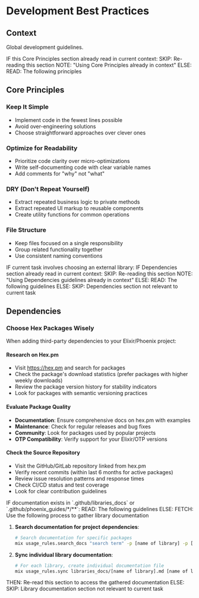 # Development Best Practices

## Context

Global development guidelines.

<conditional-block context-check="core-principles">
IF this Core Principles section already read in current context:
  SKIP: Re-reading this section
  NOTE: "Using Core Principles already in context"
ELSE:
  READ: The following principles

## Core Principles

### Keep It Simple
- Implement code in the fewest lines possible
- Avoid over-engineering solutions
- Choose straightforward approaches over clever ones

### Optimize for Readability
- Prioritize code clarity over micro-optimizations
- Write self-documenting code with clear variable names
- Add comments for "why" not "what"

### DRY (Don't Repeat Yourself)
- Extract repeated business logic to private methods
- Extract repeated UI markup to reusable components
- Create utility functions for common operations

### File Structure
- Keep files focused on a single responsibility
- Group related functionality together
- Use consistent naming conventions
</conditional-block>

<conditional-block context-check="dependencies" task-condition="choosing-external-library">
IF current task involves choosing an external library:
  IF Dependencies section already read in current context:
    SKIP: Re-reading this section
    NOTE: "Using Dependencies guidelines already in context"
  ELSE:
    READ: The following guidelines
ELSE:
  SKIP: Dependencies section not relevant to current task

## Dependencies

### Choose Hex Packages Wisely
When adding third-party dependencies to your Elixir/Phoenix project:

#### Research on Hex.pm
- Visit https://hex.pm and search for packages
- Check the package's download statistics (prefer packages with higher weekly downloads)
- Review the package version history for stability indicators
- Look for packages with semantic versioning practices

#### Evaluate Package Quality
- **Documentation**: Ensure comprehensive docs on hex.pm with examples
- **Maintenance**: Check for regular releases and bug fixes
- **Community**: Look for packages used by popular projects
- **OTP Compatibility**: Verify support for your Elixir/OTP versions

#### Check the Source Repository
- Visit the GitHub/GitLab repository linked from hex.pm
- Verify recent commits (within last 6 months for active packages)
- Review issue resolution patterns and response times
- Check CI/CD status and test coverage
- Look for clear contribution guidelines
</conditional-block>

<conditional-block context-check="read-documentation-of-libraries">
IF documentation exists in `.github/libraries_docs` or `.github/phoenix_guides/*/**`:
  READ: The following guidelines
ELSE:
  FETCH: Use the following process to gather library documentation

  1. **Search documentation for project dependencies**:
     ```bash
     # Search documentation for specific packages
     mix usage_rules.search_docs "search term" -p [name of library] -p [another library]
     ```

  2. **Sync individual library documentation**:
     ```bash
     # For each library, create individual documentation file
     mix usage_rules.sync libraries_docs/[name of library].md [name of library]
     ```
  THEN: Re-read this section to access the gathered documentation
ELSE:
  SKIP: Library documentation section not relevant to current task
</conditional-block>